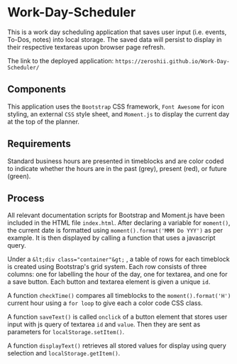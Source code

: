 # Work-Day-Scheduler
This is a work day scheduling application that saves user input (i.e. events, To-Dos, notes) into local storage. The saved data will persist to display in their respective textareas upon browser page refresh.

The link to the deployed application:
```https://zeroshii.github.io/Work-Day-Scheduler/```

## Components

This application uses the `Bootstrap` CSS framework, `Font Awesome` for icon styling, an external `CSS` style sheet, and `Moment.js` to display the current day at the top of the planner.  

## Requirements

Standard business hours are presented in timeblocks and are color coded to indicate whether the hours are in the past (grey), present (red), or future (green).

## Process

All relevant documentation scripts for Bootstrap and Moment.js have been included in the HTML file `index.html`. After declaring a variable for `moment()`, the current date is formatted using `moment().format('MMM Do YYY')` as per example. It is then displayed by calling a function that uses a javascript query. 

Under a `&lt;div class="container"&gt;` , a table of rows for each timeblock is created using Bootstrap's grid system. Each row consists of three columns: one for labelling the hour of the day, one for textarea, and one for a save button. Each button and textarea element is given a unique `id`. 

A function `checkTime()` compares all timeblocks to the `moment().format('H')` current hour using a `for loop` to give each a color code CSS class.

A function `saveText()` is called `onclick` of a button element that stores user input with js query of textarea `id` and `value`. Then they are sent as parameters for `localStorage.setItem()`.

A function `displayText()` retrieves all stored values for display using query selection and `localStorage.getItem()`.